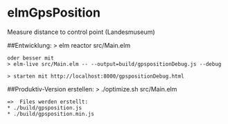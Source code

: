 # elmGpsPosition
Measure distance to control point (Landesmuseum)




##Entwicklung:
    > elm reactor src/Main.elm

    oder besser mit
    > elm-live src/Main.elm -- --output=build/gpspositionDebug.js --debug

    > starten mit http://localhost:8000/gpspositionDebug.html

##Produktiv-Version erstellen:
    > ./optimize.sh src/Main.elm

    =>  Files werden erstellt:
    * ./build/gpsposition.js
    * ./build/gpsposition.min.js
